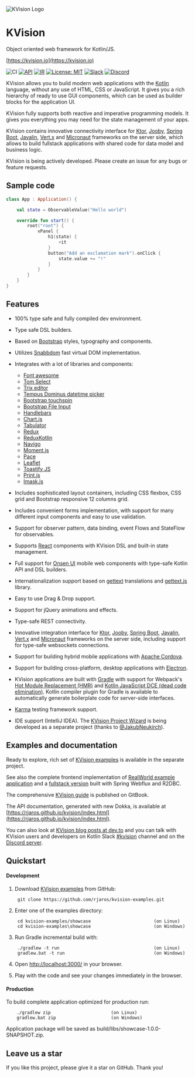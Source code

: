 ![KVision Logo](graphics/kvision-logo.png?raw=true "KVision")
# KVision

Object oriented web framework for Kotlin/JS.

[https://kvision.io](https://kvision.io)

![CI](https://github.com/rjaros/kvision/workflows/CI/badge.svg)
[![API](https://img.shields.io/badge/API-dokka-green)](https://rjaros.github.io/kvision/index.html)
[![IR](https://img.shields.io/badge/Kotlin%2FJS-IR%20supported-yellow)](https://kotl.in/jsirsupported)
[![License: MIT](https://img.shields.io/badge/License-MIT-yellow.svg)](https://opensource.org/licenses/MIT)
[![Slack](https://img.shields.io/badge/slack-channel-green?logo=slack)](https://kotlinlang.slack.com/?redir=%2Fmessages%2FCL4C1SLKC)
[![Discord](https://img.shields.io/discord/880183907641851964?label=Discord&logo=discord&logoColor=white)](https://discord.gg/SdsN3arN2w)

KVision allows you to build modern web applications with the [Kotlin](https://kotlinlang.org) language,
without any use of HTML, CSS or JavaScript. It gives you a rich hierarchy of ready to use GUI components,
which can be used as builder blocks for the application UI.

KVision fully supports both reactive and imperative programming models. It gives you everything you may need for the state management of your apps.

KVision contains innovative connectivity interface for [Ktor](https://ktor.io/), [Jooby](https://jooby.io), [Spring Boot](https://spring.io/projects/spring-boot),
[Javalin](https://javalin.io), [Vert.x](https://vertx.io) and [Micronaut](https://micronaut.io) frameworks on the server side, which
allows to build fullstack applications with shared code for data model and business logic.

KVision is being actively developed. Please create an issue for any bugs or feature requests.

## Sample code

```kotlin
class App : Application() {

    val state = ObservableValue("Hello world")

    override fun start() {
        root("root") {
            vPanel {
                h1(state) {
                    +it
                }
                button("Add an exclamation mark").onClick {
                    state.value += "!"
                }
            }
        }
    }
}
```

## Features

- 100% type safe and fully compiled dev environment.
- Type safe DSL builders.
- Based on [Bootstrap](https://getbootstrap.com/) styles, typography and components.
- Utilizes [Snabbdom](https://github.com/snabbdom/snabbdom) fast virtual DOM implementation.
- Integrates with a lot of libraries and components:
    - [Font awesome](https://fontawesome.com/)
    - [Tom Select](https://tom-select.js.org/)
    - [Trix editor](https://trix-editor.org/)
    - [Tempus Dominus datetime picker](https://github.com/Eonasdan/tempus-dominus)
    - [Bootstrap touchspin](https://github.com/istvan-ujjmeszaros/bootstrap-touchspin)
    - [Bootstrap File Input](http://plugins.krajee.com/file-input)
    - [Handlebars](http://handlebarsjs.com/)
    - [Chart.js](https://www.chartjs.org/)
    - [Tabulator](http://tabulator.info/)
    - [Redux](https://redux.js.org/)
    - [ReduxKotlin](https://reduxkotlin.org/)
    - [Navigo](https://github.com/krasimir/navigo)
    - [Moment.js](https://momentjs.com/)
    - [Pace](https://github.hubspot.com/pace/docs/welcome/)
    - [Leaflet](https://leafletjs.com/)
    - [Toastify JS](https://apvarun.github.io/toastify-js/)
    - [Print.js](https://printjs.crabbly.com/)
    - [Imask.js](https://imask.js.org/)

- Includes sophisticated layout containers, including CSS flexbox, CSS grid and Bootstrap responsive 12 columns grid.
- Includes convenient forms implementation, with support for many different input components and easy to use validation.
- Support for observer pattern, data binding, event Flows and StateFlow for observables.
- Supports [React](https://reactjs.org/) components with KVision DSL and built-in state management.
- Full support for [Onsen UI](https://onsen.io/) mobile web components with type-safe Kotlin API and DSL builders.
- Internationalization support based on [gettext](https://www.gnu.org/software/gettext/) translations and [gettext.js](https://github.com/guillaumepotier/gettext.js) library.
- Easy to use Drag & Drop support.
- Support for jQuery animations and effects.
- Type-safe REST connectivity.
- Innovative integration interface for [Ktor](https://ktor.io), [Jooby](https://jooby.io), [Spring Boot](https://spring.io/projects/spring-boot),
 [Javalin](https://javalin.io), [Vert.x](https://vertx.io) and [Micronaut](https://micronaut.io) frameworks on the server side,
including support for type-safe websockets connections.
- Support for building hybrid mobile applications with [Apache Cordova](https://cordova.apache.org/).
- Support for building cross-platform, desktop applications with [Electron](https://electronjs.org).
- KVision applications are built with [Gradle](https://gradle.org/) with support for Webpack's [Hot Module Replacement (HMR)](https://webpack.js.org/concepts/hot-module-replacement/) and
[Kotlin JavaScript DCE (dead code elimination)](https://kotlinlang.org/docs/reference/javascript-dce.html). Kotlin compiler plugin for Gradle is available to automatically generate
boilerplate code for server-side interfaces.
- [Karma](https://karma-runner.github.io/) testing framework support.
- IDE support (IntelliJ IDEA). The [KVision Project Wizard](https://github.com/JakubNeukirch/kvision-project-wizard) is being developed as a separate project (thanks to [@JakubNeukirch](https://github.com/JakubNeukirch)).

## Examples and documentation

Ready to explore, rich set of [KVision examples](https://github.com/rjaros/kvision-examples) is available in the separate project.

See also the complete frontend implementation of [RealWorld example application](https://github.com/rjaros/kvision-realworld-example-app) and a [fullstack version](https://github.com/rjaros/kvision-realworld-example-app-fullstack) built with Spring Webflux and R2DBC.

The comprehensive [KVision guide](https://kvision.gitbook.io/kvision-guide/) is published on GitBook.

The API documentation, generated with new Dokka, is available at [https://rjaros.github.io/kvision/index.html](https://rjaros.github.io/kvision/index.html).

You can also look at [KVision blog posts at dev.to](https://dev.to/t/kvision/latest) and you can talk with KVision
users and developers on Kotlin Slack [#kvision](https://kotlinlang.slack.com/messages/kvision/) channel and on the [Discord server](https://discord.gg/SdsN3arN2w).

## Quickstart

#### Development

1. Download [KVision examples](https://github.com/rjaros/kvision-examples) from GitHub:

        git clone https://github.com/rjaros/kvision-examples.git

2. Enter one of the examples directory:

        cd kvision-examples/showcase                        (on Linux)
        cd kvision-examples\showcase                        (on Windows)

3. Run Gradle incremental build with:

        ./gradlew -t run                                    (on Linux)
        gradlew.bat -t run                                  (on Windows)

4. Open [http://localhost:3000/](http://localhost:3000/) in your browser.

5. Play with the code and see your changes immediately in the browser.

#### Production

To build complete application optimized for production run:

        ./gradlew zip                       (on Linux)
        gradlew.bat zip                     (on Windows)

Application package will be saved as build/libs/showcase-1.0.0-SNAPSHOT.zip.

## Leave us a star

If you like this project, please give it a star on GitHub. Thank you!
